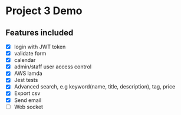 # Project 3 Demo

## Features included

- [x] login with JWT token
- [x] validate form
- [x] calendar
- [x] admin/staff user access control
- [x] AWS lamda
- [x] Jest tests
- [x] Advanced search, e.g keyword(name, title, description), tag, price
- [x] Export csv
- [x] Send email
- [ ] Web socket
